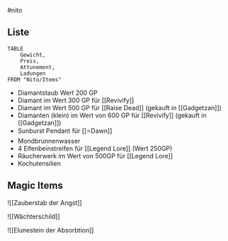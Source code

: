 #nito

## Liste
```dataview
TABLE
	Gewicht,
	Preis,
	Attunement,
	Ladungen
FROM "Nito/Items"
```

- Diamantstaub Wert 200 GP
- Diamant im Wert 300 GP für [[Revivify]]
- Diamant im Wert 500 GP für [[Raise Dead]] (gekauft in [[Gadgetzan]])
- Diamanten (klein) im Wert von 600 GP für [[Revivify]] (gekauft in [[Gadgetzan]])
- Sunburst Pendant für [[⭐Dawn]]
- Mondbrunnenwasser
- 4 Elfenbeinstreifen für [[Legend Lore]] (Wert 250GP)
- Räucherwerk im Wert von 500GP für [[Legend Lore]]
- Kochutensilien

## Magic Items

![[Zauberstab der Angst]]

![[Wächterschild]]

![[Elunestein der Absorbtion]]

